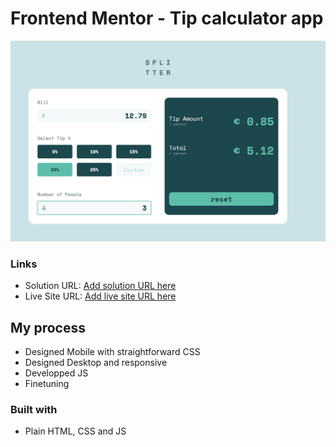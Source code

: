 # Frontend Mentor - Tip calculator app

![Design preview for the Tip calculator app coding challenge](Screenshot%202024-10-31%20at%2017.48.05.png)

### Links

- Solution URL: [Add solution URL here](https://github.com/clickglue/tip-calculator-app)
- Live Site URL: [Add live site URL here](https://clickglue.github.io/tip-calculator-app)

## My process

- Designed Mobile with straightforward CSS
- Designed Desktop and responsive
- Developped JS
- Finetuning

### Built with

- Plain HTML, CSS and JS